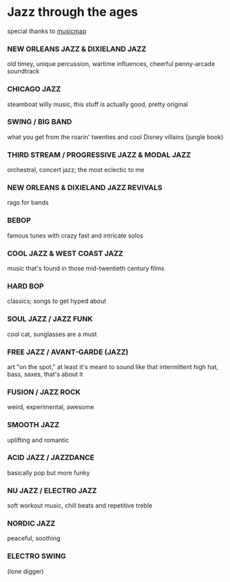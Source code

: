 # Jazz through the ages

special thanks to [musicmap](https://musicmap.info/)

### NEW ORLEANS JAZZ & DIXIELAND JAZZ

old timey, unique percussion, wartime influences, cheerful penny-arcade soundtrack

### CHICAGO JAZZ

steamboat willy music, this stuff is actually good, pretty original

### SWING / BIG BAND

what you get from the roarin' twenties and cool Disney villains (jungle book)

### THIRD STREAM / PROGRESSIVE JAZZ & MODAL JAZZ

orchestral, concert jazz; the most eclectic to me

### NEW ORLEANS & DIXIELAND JAZZ REVIVALS

rags for bands

### BEBOP

famous tunes with crazy fast and intricate solos

### COOL JAZZ & WEST COAST JAZZ

music that's found in those mid-twentieth century films

### HARD BOP

classics; songs to get hyped about

### SOUL JAZZ / JAZZ FUNK

cool cat, sunglasses are a must

### FREE JAZZ / AVANT-GARDE (JAZZ)

art "on the spot," at least it's meant to sound like that
intermittent high hat, bass, saxes, that's about it 

### FUSION / JAZZ ROCK

weird, experimental, awesome

### SMOOTH JAZZ

uplifting and romantic

### ACID JAZZ / JAZZDANCE

basically pop but more funky

### NU JAZZ / ELECTRO JAZZ

soft workout music, chill beats and repetitive treble

### NORDIC JAZZ

peaceful, soothing

### ELECTRO SWING

(lone digger)
